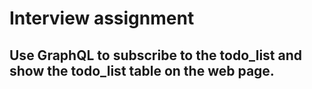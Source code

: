 # Interview assignment

## Use GraphQL to subscribe to the todo_list and show the todo_list table on the web page.
